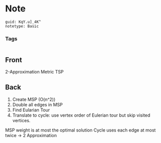 # Note
```
guid: KqY.u]_4K^
notetype: Basic
```

### Tags
```
```

## Front
2-Approximation Metric TSP

## Back
1. Create MSP \(O(n^2)\)
2. Double all edges in MSP
3. Find Eularian Tour
4. Translate to cycle: use vertex order of Eulerian tour but skip visited vertices.

MSP weight is at most the optimal solution
Cycle uses each edge at most twice
-> 2 Approximation
